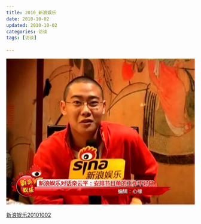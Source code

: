 ```yaml
---
title: 2010_新浪娱乐
date: 2010-10-02
updated: 2010-10-02
categories: 访谈
tags: [访谈]

---
```


![](https://raw.githubusercontent.com/rhenginium/image/main/Screenshot_20210325_021009.jpg)

[新浪娱乐20101002](https://www.bilibili.com/video/BV1gt411P7QJ?p=1)

